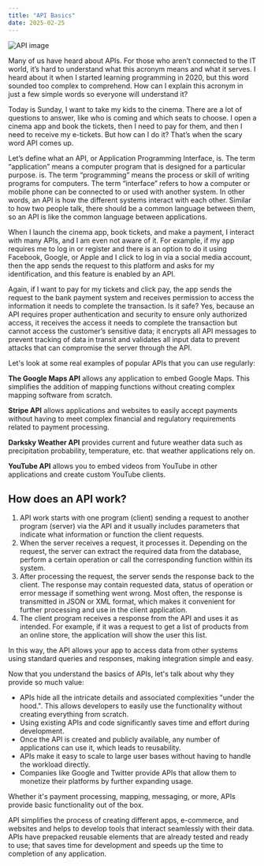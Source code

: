 ```yaml
---
title: "API Basics"
date: 2025-02-25
---
```

![API image](/o.sh.blog/docs/assets/images/API.jpeg)

Many of us have heard about APIs. For those who aren’t connected to the IT world, it’s hard to understand what this acronym means and what it serves.
I heard about it when I started learning programming in 2020, but this word sounded too complex to comprehend. How can I explain this acronym in just a few simple words so everyone will understand it?

Today is Sunday, I want to take my kids to the cinema. There are a lot of questions to answer, like who is coming and which seats to choose. I open a cinema app and book the tickets, then I need to pay for them, and then I need to receive my e-tickets. But how can I do it? That’s when the scary word API comes up.

Let’s define what an API, or Application Programming Interface, is. The term “application” means a computer program that is designed for a particular purpose. is. The term “programming” means the process or skill of writing programs for computers. The term “interface” refers to how a computer or mobile phone can be connected to or used with another system. In other words, an API is how the different systems interact with each other. Similar to how two people talk, there should be a common language between them, so an API is like the common language between applications.

When I launch the cinema app, book tickets, and make a payment, I interact with many APIs, and I am even not aware of it. For example, if my app requires me to log in or register and there is an option to do it using Facebook, Google, or Apple and I click to log in via a social media account, then the app sends the request to this platform and asks for my identification, and this feature is enabled by an API. 

Again, if I want to pay for my tickets and click pay, the app sends the request to the bank payment system and receives permission to access the information it needs to complete the transaction. Is it safe? Yes, because an API requires proper authentication and security to ensure only authorized access, it receives the access it needs to complete the transaction but cannot access the customer’s sensitive data; it encrypts all API messages to prevent tracking of data in transit and validates all input data to prevent attacks that can compromise the server through the API.

Let's look at some real examples of popular APIs that you can use regularly:

**The Google Maps API** allows any application to embed Google Maps. This simplifies the addition of mapping functions without creating complex mapping software from scratch.

**Stripe API** allows applications and websites to easily accept payments without having to meet complex financial and regulatory requirements related to payment processing.

**Darksky Weather API** provides current and future weather data such as precipitation probability, temperature, etc. that weather applications rely on.

**YouTube API** allows you to embed videos from YouTube in other applications and create custom YouTube clients.

## How does an API work?

1.  API work starts with one program (client) sending a request to another program (server) via the API and it usually includes parameters that indicate what information or function the client requests.  
2. When the server receives a request, it processes it. Depending on the request, the server can extract the required data from the database, perform a certain operation or call the corresponding function within its system.  
3. After processing the request, the server sends the response back to the client. The response may contain requested data, status of operation or error message if something went wrong. Most often, the response is transmitted in JSON or XML format, which makes it convenient for further processing and use in the client application.
4. The client program receives a response from the API and uses it as intended. For example, if it was a request to get a list of products from an online store, the application will show the user this list.

In this way, the API allows your app to access data  from other systems using standard queries and responses, making integration simple and easy.

Now that you understand the basics of APIs, let's talk about why they provide so much value:

* APIs hide all the intricate details and associated complexities "under the hood.". This allows developers to easily use the functionality without creating everything from scratch.
* Using existing APIs and code significantly saves time and effort during development.
* Once the API is created and publicly available, any number of applications can use it, which leads to reusability.
* APIs make it easy to scale to large user bases without having to handle the workload directly.
* Companies like Google and Twitter provide APIs that allow them to monetize their platforms by further expanding usage.

Whether it's payment processing, mapping, messaging, or more, APIs provide basic functionality out of the box.


API simplifies the process of creating different apps, e-commerce, and websites and helps to develop tools that interact seamlessly with their data. APIs have prepacked reusable elements that are already tested and ready to use; that saves time for development and speeds up the time to completion of any application.
